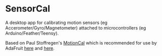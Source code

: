 # SensorCal
A desktop app for calibrating motion sensors (eg Accerometer/Gyro/Magnetometer) attached to microcontrollers (eg Arduino/Feather/Teensy).

Based on Paul Stoffregen's [MotionCal](https://github.com/PaulStoffregen/MotionCal) which is recommended for use by AdaFruit [here](https://learn.adafruit.com/how-to-fuse-motion-sensor-data-into-ahrs-orientation-euler-quaternions/magnetic-calibration-with-motioncal) and [here](https://learn.adafruit.com/adafruit-sensorlab-magnetometer-calibration/magnetic-calibration-with-motioncal).
